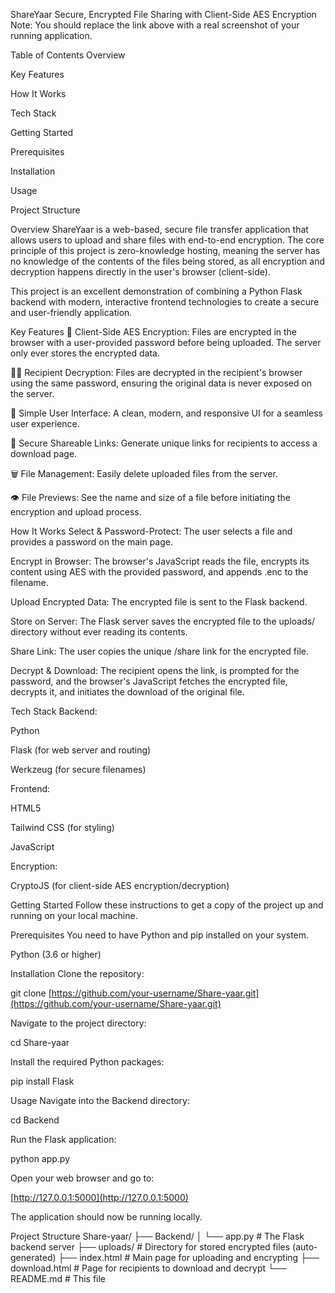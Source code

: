 ShareYaar
Secure, Encrypted File Sharing with Client-Side AES Encryption
Note: You should replace the link above with a real screenshot of your running application.

Table of Contents
Overview

Key Features

How It Works

Tech Stack

Getting Started

Prerequisites

Installation

Usage

Project Structure

Overview
ShareYaar is a web-based, secure file transfer application that allows users to upload and share files with end-to-end encryption. The core principle of this project is zero-knowledge hosting, meaning the server has no knowledge of the contents of the files being stored, as all encryption and decryption happens directly in the user's browser (client-side).

This project is an excellent demonstration of combining a Python Flask backend with modern, interactive frontend technologies to create a secure and user-friendly application.

Key Features
🔐 Client-Side AES Encryption: Files are encrypted in the browser with a user-provided password before being uploaded. The server only ever stores the encrypted data.

🙋‍♂️ Recipient Decryption: Files are decrypted in the recipient's browser using the same password, ensuring the original data is never exposed on the server.

🚀 Simple User Interface: A clean, modern, and responsive UI for a seamless user experience.

🔗 Secure Shareable Links: Generate unique links for recipients to access a download page.

🗑️ File Management: Easily delete uploaded files from the server.

👁️ File Previews: See the name and size of a file before initiating the encryption and upload process.

How It Works
Select & Password-Protect: The user selects a file and provides a password on the main page.

Encrypt in Browser: The browser's JavaScript reads the file, encrypts its content using AES with the provided password, and appends .enc to the filename.

Upload Encrypted Data: The encrypted file is sent to the Flask backend.

Store on Server: The Flask server saves the encrypted file to the uploads/ directory without ever reading its contents.

Share Link: The user copies the unique /share link for the encrypted file.

Decrypt & Download: The recipient opens the link, is prompted for the password, and the browser's JavaScript fetches the encrypted file, decrypts it, and initiates the download of the original file.

Tech Stack
Backend:

Python

Flask (for web server and routing)

Werkzeug (for secure filenames)

Frontend:

HTML5

Tailwind CSS (for styling)

JavaScript

Encryption:

CryptoJS (for client-side AES encryption/decryption)

Getting Started
Follow these instructions to get a copy of the project up and running on your local machine.

Prerequisites
You need to have Python and pip installed on your system.

Python (3.6 or higher)

Installation
Clone the repository:

git clone [https://github.com/your-username/Share-yaar.git](https://github.com/your-username/Share-yaar.git)

Navigate to the project directory:

cd Share-yaar

Install the required Python packages:

pip install Flask

Usage
Navigate into the Backend directory:

cd Backend

Run the Flask application:

python app.py

Open your web browser and go to:

[http://127.0.0.1:5000](http://127.0.0.1:5000)

The application should now be running locally.

Project Structure
Share-yaar/
├── Backend/
│   └── app.py           # The Flask backend server
├── uploads/             # Directory for stored encrypted files (auto-generated)
├── index.html           # Main page for uploading and encrypting
├── download.html        # Page for recipients to download and decrypt
└── README.md            # This file
